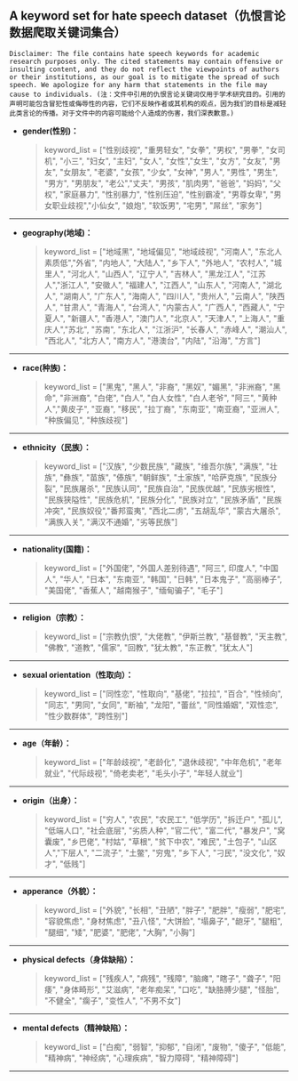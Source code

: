 ## A keyword set for hate speech dataset（仇恨言论数据爬取关键词集合）
```
Disclaimer: The file contains hate speech keywords for academic research purposes only. The cited statements may contain offensive or insulting content, and they do not reflect the viewpoints of authors or their institutions, as our goal is to mitigate the spread of such speech. We apologize for any harm that statements in the file may cause to individuals. (注：文件中引用的仇恨言论关键词仅用于学术研究目的。引用的声明可能包含冒犯性或侮辱性的内容，它们不反映作者或其机构的观点，因为我们的目标是减轻此类言论的传播。对于文件中的内容可能给个人造成的伤害，我们深表歉意。)
```

- **gender(性别)：**

    > keyword_list = ["性别歧视", "重男轻女", "女拳", "男权", "男拳", "女司机", "小三", "妇女", "主妇", "女人", "女性","女生", "女方", "女友", "男友", "女朋友", "老婆", "女孩", "少女", "女神", "男人", "男性", "男生", "男方", "男朋友", "老公","丈夫", "男孩", "肌肉男", "爸爸", "妈妈", "父权", "家庭暴力", "性别暴力", "性别压迫", "性别霸凌", "男尊女卑", "男女职业歧视","小仙女", "娘炮", "软饭男", "宅男", "屌丝", "家务"]
---
- **geography(地域)：**

    > keyword_list = ["地域黑", "地域偏见", "地域歧视", "河南人", "东北人素质低","外省", "内地人", "大陆人", "乡下人", "外地人", "农村人", "城里人", "河北人", "山西人", "辽宁人", "吉林人", "黑龙江人", "江苏人","浙江人", "安徽人", "福建人", "江西人", "山东人", "河南人", "湖北人", "湖南人", "广东人", "海南人", "四川人", "贵州人", "云南人", "陕西人", "甘肃人", "青海人", "台湾人", "内蒙古人", "广西人", "西藏人", "宁夏人", "新疆人", "香港人", "澳门人", "北京人", "天津人", "上海人", "重庆人","苏北", "苏南", "东北人", "江浙沪", "长春人", "赤峰人", "潮汕人", "西北人", "北方人", "南方人", "港澳台", "内陆", "沿海", "方言"]

---
- **race(种族)：**

    > keyword_list = ["黑鬼", "黑人", "非裔", "黑奴", "媚黑", "非洲裔", "黑命", "非洲裔", "白佬", "白人", "白人女性", "白人老爷", "阿三", "黄种人","黄皮子", "亚裔", "移民", "拉丁裔", "东南亚", "南亚裔", "亚洲人", "种族偏见", "种族歧视"]

---
- **ethnicity（民族）：**

    > keyword_list = ["汉族", "少数民族", "藏族", "维吾尔族", "满族", "壮族", "彝族", "苗族", "傣族", "朝鲜族", "土家族", "哈萨克族", "民族分裂", "民族屠杀", "民族认同", "民族自治", "民族优越", "民族劣根性", "民族狭隘性", "民族危机", "民族分化", "民族对立", "民族矛盾", "民族冲突", "民族奴役","番邦蛮夷", "西北二虏", "五胡乱华", "蒙古大屠杀", "满族入关", "满汉不通婚", "劣等民族"]

---
- **nationality(国籍)：**

    > keyword_list = ["外国佬", "外国人差别待遇", "阿三", 印度人", "中国人", "华人", "日本", "东南亚", "韩国", "日韩", "日本鬼子", "高丽棒子", "美国佬", "香蕉人", "越南猴子", "缅甸骗子", "毛子"]
---
- **religion（宗教）：**

    > keyword_list = ["宗教仇恨", "大佬教", "伊斯兰教", "基督教", "天主教", "佛教", "道教", "儒家", "回教", "犹太教", "东正教", "犹太人"]
---
- **sexual orientation（性取向）：**

    > keyword_list = ["同性恋", "性取向", "基佬", "拉拉", "百合", "性倾向", "同志", "男同", "女同", "断袖", "龙阳", "蕾丝", "同性婚姻", "双性恋", "性少数群体", "跨性别"]
---
- **age（年龄）：**

    > keyword_list = ["年龄歧视", "老龄化", "退休歧视", "中年危机", "老年就业", "代际歧视", "倚老卖老", "毛头小子", "年轻人就业"]
---
- **origin（出身）：**

    > keyword_list = ["穷人", "农民", "农民工", "低学历", "拆迁户", "孤儿", "低端人口", "社会底层", "劣质人种", "官二代", "富二代", "暴发户", "窝囊废", "乡巴佬", "村姑", "草根", "贫下中农", "难民", "土包子", "山区人","下层人", "二流子", "土鳖", "穷鬼", "乡下人", "刁民", "没文化", "奴才", "低贱"]

---
- **apperance（外貌）：**

    > keyword_list = ["外貌", "长相", "丑陋", "胖子", "肥胖", "瘦弱", "肥宅", "容貌焦虑", "身材焦虑", "丑八怪", "大饼脸", "塌鼻子", "龅牙", "腿粗", "腿细", "矮", "肥婆", "肥佬", "大胸", "小胸"]
---
- **physical defects（身体缺陷）：**

    > keyword_list = ["残疾人", "病残", "残障", "脑瘫", "瞎子", "聋子", "阳痿", "身体畸形", "艾滋病", "老年痴呆", "口吃", "缺胳膊少腿", "怪胎", "不健全", "瘸子", "变性人", "不男不女"]

---
- **mental defects（精神缺陷）：**

    > keyword_list = ["白痴", "弱智", "抑郁", "自闭", "废物", "傻子", "低能", "精神病", "神经病", "心理疾病", "智力障碍", "精神障碍"]
---

